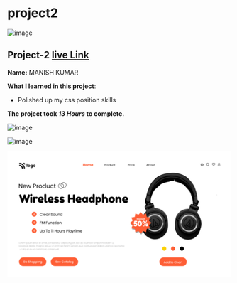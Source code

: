 # project2

![image](https://img.shields.io/badge/project-2-red)


## Project-2  [live Link](https://portfoliomanicutm.netlify.app/)

**Name:** MANISH KUMAR


**What I learned in this project**:

  - Polished up my css position skills


**The project took ***13 Hours*** to complete.** 

![image](https://img.shields.io/badge/INeuron-LearnCodeOnline-brightgreen)

![image](https://img.shields.io/badge/Full%20stack%20JS%20bootcamp-Hitesh%20Chaudhary-lightgrey)


![image](https://github.com/Krishna12345825/project7/blob/main/project-imgs/7.png)
